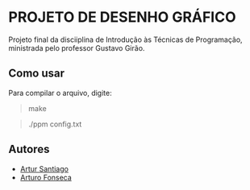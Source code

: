 # PROJETO DE DESENHO GRÁFICO
Projeto final da disciiplina de Introdução às Técnicas de Programação, ministrada pelo professor Gustavo Girão.

## Como usar
Para compilar o arquivo, digite:
> make

>./ppm config.txt

## Autores
* <a href="https://github.com/artursantiago">Artur Santiago</a>
* <a href="https://github.com/arturo32">Arturo Fonseca</a>
